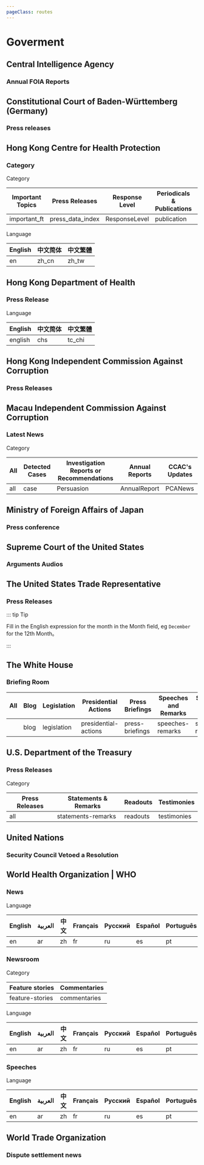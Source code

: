 ```yaml
---
pageClass: routes
---
```


# Goverment

## Central Intelligence Agency

### Annual FOIA Reports

<RouteEn author="nczitzk" example="/cia/foia-annual-report" path="/cia/foia-annual-report"/>

## Constitutional Court of Baden-Württemberg (Germany)

### Press releases

<RouteEn author="quinn-dev" example="/verfghbw/press" path="/verfghbw/press/:keyword?" :paramsDesc="['Keyword']"/>

## Hong Kong Centre for Health Protection

### Category

<RouteEn author="nczitzk" example="/chp" path="/chp/:category?/:language?" :paramsDesc="['Category, see below, Important Topics by default', 'Language, see below, zh_tw by default']">

Category

| Important Topics | Press Releases   | Response Level | Periodicals & Publications | Health Notice |
| ---------------- | ---------------- | -------------- | -------------------------- | ------------- |
| important_ft     | press_data_index | ResponseLevel  | publication                | HealthAlert   |

Language

| English | 中文简体 | 中文繁體 |
| ------- | -------- | -------- |
| en      | zh_cn    | zh_tw    |

</RouteEn>

## Hong Kong Department of Health

### Press Release

<RouteEn author="nczitzk" example="/hongkong/dh" path="/hongkong/dh/:language?" :paramsDesc="['Language, see below, tc_chi by default']">

Language

| English | 中文简体 | 中文繁體 |
| ------- | -------- | -------- |
| english | chs | tc_chi |

</RouteEn>

## Hong Kong Independent Commission Against Corruption

### Press Releases

<RouteEn author="linbuxiao" example="/icac/news/sc" path="/icac/news/:lang?" :paramsDesc="['Language, default to `sc`. Supprot `en`(English), `sc`(Simplified Chinese) and `tc`(Traditional Chinese)']"/>

## Macau Independent Commission Against Corruption

### Latest News

<RouteEn author="linbuxiao" example="/ccac/news/all" path="/ccac/news/:type/:lang?" :paramsDesc="['Category', 'Language, default to `sc`. Supprot `en`(English), `sc`(Simplified Chinese), `tc`(Traditional Chinese) and `pt`(Portuguese)']">
Category

| All  | Detected Cases | Investigation Reports or Recommendations  | Annual Reports | CCAC's Updates |
| ---- | -------------- | ----------------------------------------- | -------------- | -------------- |
| all  | case           | Persuasion                                | AnnualReport   | PCANews        |

</RouteEn>

## Ministry of Foreign Affairs of Japan

### Press conference

<RouteEn author="sgqy" example="/go.jp/mofa" path="/go.jp/mofa"/>

## Supreme Court of the United States

### Arguments Audios

<RouteEn author="nczitzk" example="/us/supremecourt/argument_audio" path="/us/supremecourt/argument_audio/:year?" :paramsDesc="['Year, current year by default']"/>

## The United States Trade Representative

### Press Releases

<RouteEn author="nczitzk" example="/ustr/press-releases" path="/ustr/press-releases/:year?/:month?" :paramsDesc="['Year, current year by default', 'Month, empty by default, show contents in all year']">

::: tip Tip

Fill in the English expression for the month in the Month field, eg `December` for the 12th Month。

:::

</RouteEn>

## The White House

### Briefing Room

<RouteEn author="nczitzk" example="/whitehouse/briefing-room" path="/whitehouse/briefing-room/:category?" :paramsDesc="['Category, see below, all by default']">

| All | Blog | Legislation | Presidential Actions | Press Briefings | Speeches and Remarks | Statements and Releases |
| - | - | - | - | - | - | - |
| | blog | legislation | presidential-actions | press-briefings | speeches-remarks | statements-releases |

</RouteEn>

## U.S. Department of the Treasury

### Press Releases

<RouteEn author="nczitzk" example="/treasury/press-releases" path="/treasury/press-releases/:category?/:title?" :paramsDesc="['Category, see below, all by default', 'Title keywords, empty by default']">

Category

| Press Releases | Statements & Remarks | Readouts | Testimonies |
| -------------- | -------------------- | -------- | ----------- |
| all            | statements-remarks   | readouts | testimonies |

</RouteEn>

## United Nations

### Security Council Vetoed a Resolution

<RouteEn author="HenryQW" example="/un/scveto" path="/un/scveto"/>

## World Health Organization | WHO

### News

<RouteEn author="nczitzk" example="/who/news" path="/who/news/:language?" :paramsDesc="['Language, see below, English by default']">

Language

| English | العربية | 中文 | Français | Русский | Español | Português |
| ------- | ------- | ---- | -------- | ------- | ------- | --------- |
| en      | ar      | zh   | fr       | ru      | es      | pt        |

</RouteEn>

### Newsroom

<RouteEn author="LogicJake nczitzk" example="/who/news-room/feature-stories" path="/who/news-room/:category?/:language?" :paramsDesc="['Category, see below, Feature stories by default', 'Language, see below, English by default']">

Category

| Feature stories | Commentaries |
| --------------- | ------------ |
| feature-stories | commentaries |

Language

| English | العربية | 中文 | Français | Русский | Español | Português |
| ------- | ------- | ---- | -------- | ------- | ------- | --------- |
| en      | ar      | zh   | fr       | ru      | es      | pt        |

</RouteEn>

### Speeches

<RouteEn author="nczitzk" example="/who/speeches" path="/who/speeches/:language?" :paramsDesc="['Language, see below, English by default']">

Language

| English | العربية | 中文 | Français | Русский | Español | Português |
| ------- | ------- | ---- | -------- | ------- | ------- | --------- |
| en      | ar      | zh   | fr       | ru      | es      | pt        |

</RouteEn>

## World Trade Organization

### Dispute settlement news

<RouteEn author="nczitzk" example="/wto/dispute-settlement" path="/wto/dispute-settlement/:year?" :paramsDesc="['Year, current year by default']"/>
